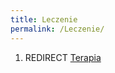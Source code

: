 ```yaml
---
title: Leczenie
permalink: /Leczenie/
---
```


1.  REDIRECT [Terapia](/atopedia/Terapia "wikilink")
